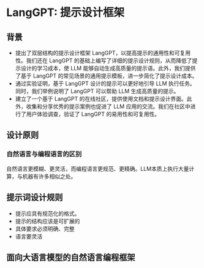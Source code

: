 # LangGPT: 提示设计框架

## 背景
- 提出了双层结构的提示设计框架 LangGPT，以提高提示的通用性和可复用性。我们还在 LangGPT 的基础上编写了详细的提示设计规则，从而降低了提示设计的学习成本，使 LLM 能够自动生成高质量的提示语。此外，我们提供了基于 LangGPT 的常见场景的通用提示模板，进一步简化了提示设计成本。
- 通过实验证明，基于 LangGPT 设计的提示可以更好地引导 LLM 执行任务。同时，我们举例说明了 LangGPT 可以帮助 LLM 生成高质量的提示。
- 建立了一个基于 LangGPT 的在线社区，提供使用文档和提示设计界面。此外，收集和分享优秀的提示案例也促进了 LLM 应用的交流。我们在社区中进行了用户体验调查，验证了 LangGPT 的易用性和可复用性。

## 设计原则

### 自然语言与编程语言的区别
自然语言更模糊、更灵活，而编程语言更规范、更精确。LLM本质上执行大量计算，与机器有许多相似之处。

## 提示词设计规则

- 提示应具有规范化的格式。
- 提示的结构应该是可扩展的
- 具体要求必须明确、完整
- 语言要灵活

## 面向大语言模型的自然语言编程框架

